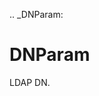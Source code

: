 [//]: # (THE CONTENT BELOW IS GENERATED. DO NOT EDIT.)
.. _DNParam:

# DNParam
[//]: # (ADD YOUR NOTES BELOW. THESE WILL BE PICKED EVERY TIME THE DOCS ARE REGENERATED. //end)

LDAP DN.
